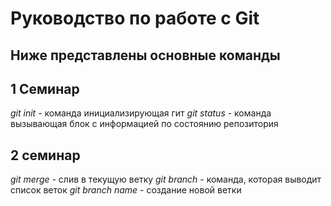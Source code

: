 # Руководство по работе с Git

## Ниже представлены основные команды

## 1 Семинар
*git init* - команда инициализирующая гит
*git status* - команда вызывающая блок с информацией по состоянию репозитория

## 2 семинар
*git merge* - слив в текущую ветку
*git branch* - команда, которая выводит список веток
*git branch name* - создание новой ветки
